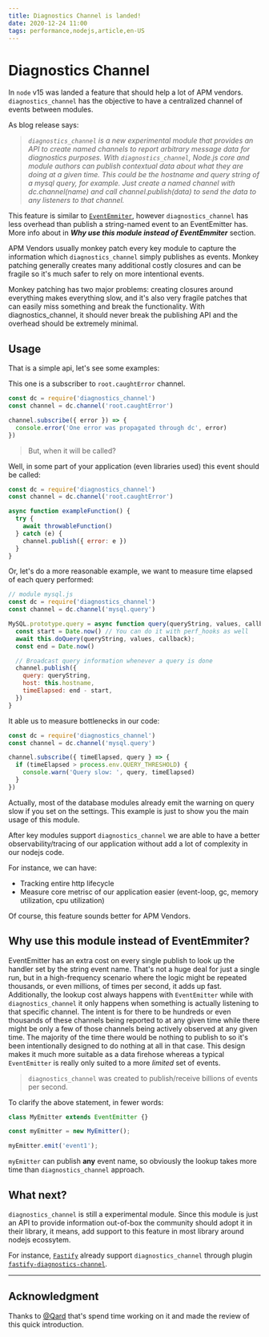 ```yaml
---
title: Diagnostics Channel is landed!
date: 2020-12-24 11:00
tags: performance,nodejs,article,en-US
---
```


# Diagnostics Channel

In `node` v15 was landed a feature that should help a lot of APM vendors. `diagnostics_channel` has the objective to have a centralized channel of events between modules.

As blog release says:

> _`diagnostics_channel` is a new experimental module that provides an API to create named channels to report arbitrary message data for diagnostics purposes.
With `diagnostics_channel`, Node.js core and module authors can publish contextual data about what they are doing at a given time. This could be the hostname and query string of a mysql query, for example. Just create a named channel with dc.channel(name) and call channel.publish(data) to send the data to any listeners to that channel._

This feature is similar to [`EventEmmiter`](https://nodejs.org/api/events.html#events_class_eventemitter), however `diagnostics_channel` has less overhead than publish a string-named event to an EventEmitter has. More info about in **_Why use this module instead of EventEmmiter_** section.

APM Vendors usually monkey patch every key module to capture the information which `diagnostics_channel` simply publishes as events. Monkey patching generally creates many additional costly closures and can be fragile so it's much safer to rely on more intentional events.

Monkey patching has two major problems: creating closures around everything makes everything slow, and it's also very fragile patches that can easily miss something and break the functionality. With diagnostics_channel, it should never break the publishing API and the overhead should be extremely minimal.

## Usage

That is a simple api, let's see some examples:

This one is a subscriber to `root.caughtError` channel.

```js
const dc = require('diagnostics_channel')
const channel = dc.channel('root.caughtError')

channel.subscribe({ error }) => {
  console.error('One error was propagated through dc', error)
})
```

> But, when it will be called?

Well, in some part of your application (even libraries used) this event should be called:

```js
const dc = require('diagnostics_channel')
const channel = dc.channel('root.caughtError')

async function exampleFunction() {
  try {
    await throwableFunction()
  } catch (e) {
    channel.publish({ error: e })
  }
}
```

Or, let's do a more reasonable example, we want to measure time elapsed of each query performed:

```js
// module mysql.js
const dc = require('diagnostics_channel')
const channel = dc.channel('mysql.query')

MySQL.prototype.query = async function query(queryString, values, callback) {
  const start = Date.now() // You can do it with perf_hooks as well
  await this.doQuery(queryString, values, callback);
  const end = Date.now()

  // Broadcast query information whenever a query is done
  channel.publish({
    query: queryString,
    host: this.hostname,
    timeElapsed: end - start,
  })
}
```

It able us to measure bottlenecks in our code:

```js
const dc = require('diagnostics_channel')
const channel = dc.channel('mysql.query')

channel.subscribe({ timeElapsed, query } => {
  if (timeElapsed > process.env.QUERY_THRESHOLD) {
    console.warn('Query slow: ', query, timeElapsed)
  }
})
```

Actually, most of the database modules already emit the warning on query slow if you set on the settings. This example is just to show you the main usage of this module.

After key modules support `diagnostics_channel` we are able to have a better observability/tracing of our application without add a lot of complexity in our nodejs code.

For instance, we can have:

- Tracking entire http lifecycle
- Measure core metrisc of our application easier (event-loop, gc, memory utilization, cpu utilization)

Of course, this feature sounds better for APM Vendors.

## Why use this module instead of EventEmmiter?

EventEmitter has an extra cost on every single publish to look up the handler set by the string event name. That's not a huge deal for just a single run, but in a high-frequency scenario where the logic might be repeated thousands, or even millions, of times per second, it adds up fast. Additionally, the lookup cost always happens with `EventEmitter` while with `diagnostics_channel` it only happens when something is actually listening to that specific channel. The intent is for there to be hundreds or even thousands of these channels being reported to at any given time while there might be only a few of those channels being actively observed at any given time. The majority of the time there would be nothing to publish to so it's been intentionally designed to do nothing at all in that case. This design makes it much more suitable as a data firehose whereas a typical `EventEmitter` is really only suited to a more _limited_ set of events.

> `diagnostics_channel` was created to publish/receive billions of events per second.

To clarify the above statement, in fewer words:

```js
class MyEmitter extends EventEmitter {}

const myEmitter = new MyEmitter();

myEmitter.emit('event1');
```

`myEmitter` can publish **any** event name, so obviously the lookup takes more time than `diagnostics_channel` approach. 

## What next?

`diagnostics_channel` is still a experimental module. Since this module is just an API to provide information out-of-box the community should adopt it in their library, it means, add support to this feature in most library around nodejs ecossytem.

For instance, [`Fastify`](http://fastify.io/) already support `diagnostics_channel` through plugin [`fastify-diagnostics-channel`](https://github.com/fastify/fastify-diagnostics-channel).

---

## Acknowledgment

Thanks to [@Qard](http://stephenbelanger.com/) that's spend time working on it and made the review of this quick introduction.
